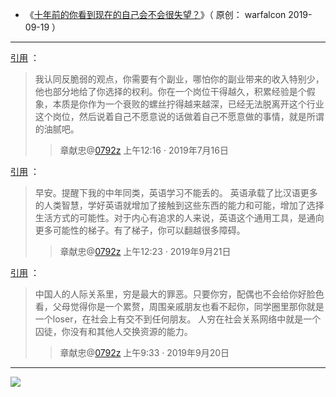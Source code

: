 
 - 《[十年前的你看到现在的自己会不会很失望？](https://mp.weixin.qq.com/s/fJbM2BMenPiuYxboAmChoA)》（ 原创： warfalcon 2019-09-19 ）

------------------------------------------------

<a href="https://twitter.com/0792z/status/1150922079761522689">引用</a> ：
> 我认同反脆弱的观点，你需要有个副业，哪怕你的副业带来的收入特别少，他也部分地给了你选择的权利。你在一个岗位干得越久，积累经验是个假象，本质是你作为一个衰败的螺丝拧得越来越深，已经无法脱离开这个行业这个岗位，然后说着自己不愿意说的话做着自己不愿意做的事情，就是所谓的油腻吧。
> > 章献忠@<a href="https://twitter.com/0792z/">0792z</a>  上午12:16 · 2019年7月16日

<a href="https://twitter.com/0792z/status/1175203738887180288">引用</a> ：
> 早安。提醒下我的中年同类，英语学习不能丢的。
> 英语承载了比汉语更多的人类智慧，学好英语就增加了接触到这些东西的能力和可能，增加了选择生活方式的可能性。对于内心有追求的人来说，英语这个通用工具，是通向更多可能性的梯子。有了梯子，你可以翻越很多障碍。
> > 章献忠@<a href="https://twitter.com/0792z/">0792z</a> 上午12:23 · 2019年9月21日

<a href="https://twitter.com/0792z/status/1174979813070622720">引用</a> ：
> 中国人的人际关系里，穷是最大的罪恶。只要你穷，配偶也不会给你好脸色看，父母觉得你是一个累赘，周围亲戚朋友也看不起你，同学圈里那你就是一个loser，在社会上有交不到任何朋友。 人穷在社会关系网络中就是一个囚徒，你没有和其他人交换资源的能力。
> > 章献忠@<a href="https://twitter.com/0792z/">0792z</a> 上午9:33 · 2019年9月20日

------------------------------------------------

<img src="https://taoste.github.io/Hello-World/eBook/豆瓣读书/豆瓣读书《违宪审查与民主制的平衡》.png?raw=true"/>
